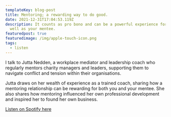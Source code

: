 ```yaml
---
templateKey: blog-post
title: Mentoring; a rewarding way to do good.
date: 2021-12-31T17:04:53.119Z
description: It counts as pro bono and can be a powerful experience for you as
  well as your mentee.
featuredpost: true
featuredimage: /img/apple-touch-icon.png
tags:
  - listen
---
```

I talk to Jutta Nedden, a workplace mediator and leadership coach who regularly mentors charity managers and leaders, supporting them to navigate conflict and tension within their organisations. 

Jutta draws on her wealth of experience as a trained coach, sharing how a mentoring relationship can be rewarding for both you and your mentee. She also shares how mentoring influenced her own professional development and inspired her to found her own business.

[Listen on Spotify here](https://open.spotify.com/episode/24w4O2z6xUcOAnyK5FlZWk?si=GQ-s7ZQsRsSRnuqZ9nzMow)